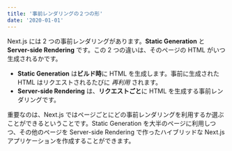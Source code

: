 ```yaml
---
title: '事前レンダリングの２つの形'
date: '2020-01-01'
---
```


Next.js には 2 つの事前レンダリングがあります。**Static Generation** と **Server-side Rendering** です。この 2 つの違いは、そのページの HTML がいつ生成されるかです。

- **Static Generation** は**ビルド時**に HTML を生成します。事前に生成された HTML はリクエストされるたびに _再利用_ されます。
- **Server-side Rendering** は、**リクエストごと**に HTML を生成する事前レンダリングです。

重要なのは、Next.js ではページごとにどの事前レンダリングを利用するか選ぶことができるということです。Static Generation を大半のページに利用しつつ、その他のページを Server-side Rendering で作ったハイブリッドな Next.js アプリケーションを作成することができます。
